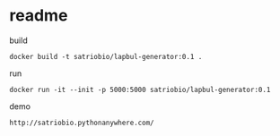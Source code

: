 # readme
build
```
docker build -t satriobio/lapbul-generator:0.1 . 
```

run
```
docker run -it --init -p 5000:5000 satriobio/lapbul-generator:0.1 
```

demo
```
http://satriobio.pythonanywhere.com/
```